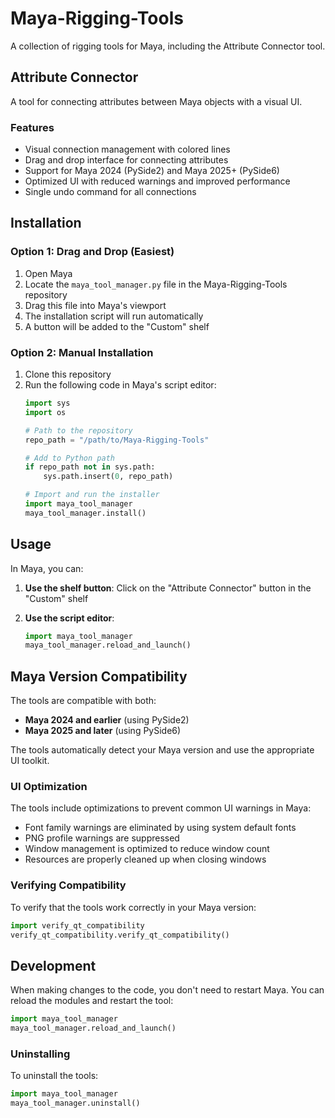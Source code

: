 # Maya-Rigging-Tools

A collection of rigging tools for Maya, including the Attribute Connector tool.

## Attribute Connector
A tool for connecting attributes between Maya objects with a visual UI.

### Features
- Visual connection management with colored lines
- Drag and drop interface for connecting attributes
- Support for Maya 2024 (PySide2) and Maya 2025+ (PySide6)
- Optimized UI with reduced warnings and improved performance
- Single undo command for all connections

## Installation

### Option 1: Drag and Drop (Easiest)
1. Open Maya
2. Locate the `maya_tool_manager.py` file in the Maya-Rigging-Tools repository
3. Drag this file into Maya's viewport
4. The installation script will run automatically
5. A button will be added to the "Custom" shelf

### Option 2: Manual Installation
1. Clone this repository
2. Run the following code in Maya's script editor:
   ```python
   import sys
   import os

   # Path to the repository
   repo_path = "/path/to/Maya-Rigging-Tools"

   # Add to Python path
   if repo_path not in sys.path:
       sys.path.insert(0, repo_path)

   # Import and run the installer
   import maya_tool_manager
   maya_tool_manager.install()
   ```

## Usage
In Maya, you can:

1. **Use the shelf button**: Click on the "Attribute Connector" button in the "Custom" shelf

2. **Use the script editor**:
   ```python
   import maya_tool_manager
   maya_tool_manager.reload_and_launch()
   ```

## Maya Version Compatibility

The tools are compatible with both:
- **Maya 2024 and earlier** (using PySide2)
- **Maya 2025 and later** (using PySide6)

The tools automatically detect your Maya version and use the appropriate UI toolkit.

### UI Optimization

The tools include optimizations to prevent common UI warnings in Maya:
- Font family warnings are eliminated by using system default fonts
- PNG profile warnings are suppressed
- Window management is optimized to reduce window count
- Resources are properly cleaned up when closing windows

### Verifying Compatibility

To verify that the tools work correctly in your Maya version:

```python
import verify_qt_compatibility
verify_qt_compatibility.verify_qt_compatibility()
```

## Development
When making changes to the code, you don't need to restart Maya. You can reload the modules and restart the tool:

```python
import maya_tool_manager
maya_tool_manager.reload_and_launch()
```

### Uninstalling

To uninstall the tools:

```python
import maya_tool_manager
maya_tool_manager.uninstall()
```

